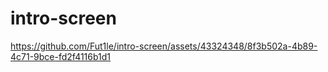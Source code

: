 # intro-screen


https://github.com/Fut1le/intro-screen/assets/43324348/8f3b502a-4b89-4c71-9bce-fd2f4116b1d1

